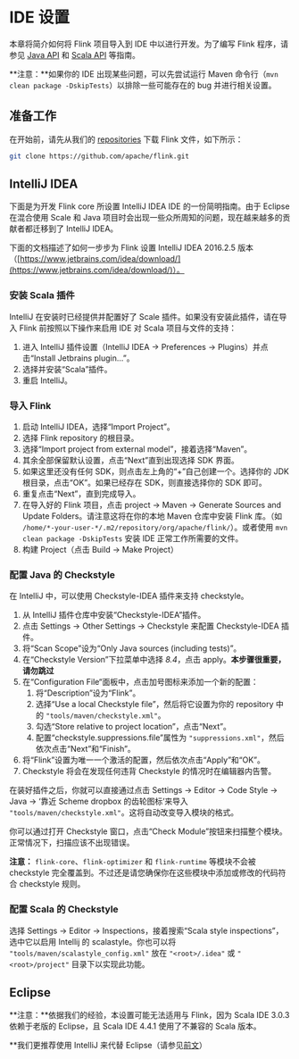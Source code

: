 # IDE 设置

本章将简介如何将 Flink 项目导入到 IDE 中以进行开发。为了编写 Flink 程序，请参见 [Java API](doc/quickstart/java_api_quickstart.html) 和  [Scala API](doc/quickstart/scala_api_quickstart.html) 等指南。

**注意：**如果你的 IDE 出现某些问题，可以先尝试运行 Maven 命令行（`mvn clean package -DskipTests`）以排除一些可能存在的 bug 并进行相关设置。

## 准备工作

在开始前，请先从我们的 [repositories](https://flink.apache.org/community.html#source-code) 下载 Flink 文件，如下所示：

```bash
git clone https://github.com/apache/flink.git
```

## IntelliJ IDEA

下面是为开发 Flink core 所设置 IntelliJ IDEA IDE 的一份简明指南。由于 Eclipse 在混合使用 Scale 和 Java 项目时会出现一些众所周知的问题，现在越来越多的贡献者都迁移到了 IntelliJ IDEA。

下面的文档描述了如何一步步为 Flink 设置 IntelliJ IDEA 2016.2.5 版本（[https://www.jetbrains.com/idea/download/](https://www.jetbrains.com/idea/download/)）。

### 安装 Scala 插件

IntelliJ 在安装时已经提供并配置好了 Scale 插件。如果没有安装此插件，请在导入 Flink 前按照以下操作来启用 IDE 对 Scala 项目与文件的支持：

1. 进入 IntelliJ 插件设置（IntelliJ IDEA -> Preferences -> Plugins）并点击“Install Jetbrains plugin...”。
2. 选择并安装“Scala”插件。
3. 重启 IntelliJ。

### 导入 Flink

1. 启动 IntelliJ IDEA，选择“Import Project”。
2. 选择 Flink repository 的根目录。
3. 选择“Import project from external model”，接着选择“Maven”。
4. 其余全部保留默认设置，点击“Next”直到出现选择 SDK 界面。
5. 如果这里还没有任何 SDK，则点击左上角的“+”自己创建一个。选择你的 JDK 根目录，点击“OK”。如果已经存在 SDK，则直接选择你的 SDK 即可。
6. 重复点击“Next”，直到完成导入。
7. 在导入好的 Flink 项目，点击 project -> Maven -> Generate Sources and Update Folders。请注意这将在你的本地 Maven 仓库中安装 Flink 库。（如 `/home/*-your-user-*/.m2/repository/org/apache/flink/`）。或者使用 `mvn clean package -DskipTests` 安装 IDE 正常工作所需要的文件。
8. 构建 Project（点击 Build -> Make Project）

### 配置 Java 的 Checkstyle
在 IntelliJ 中，可以使用 Checkstyle-IDEA 插件来支持 checkstyle。

1. 从 IntelliJ 插件仓库中安装“Checkstyle-IDEA”插件。
2. 点击 Settings -> Other Settings -> Checkstyle 来配置 Checkstyle-IDEA 插件。
3. 将“Scan Scope”设为“Only Java sources (including tests)”。
4. 在“Checkstyle Version”下拉菜单中选择 _8.4_，点击 apply。**本步骤很重要，请勿跳过**
5. 在“Configuration File“面板中，点击加号图标来添加一个新的配置：
    1. 将“Description”设为“Flink”。
    2. 选择“Use a local Checkstyle file”，然后将它设置为你的 repository 中的  `"tools/maven/checkstyle.xml"`。
    3. 勾选“Store relative to project location”，点击“Next”。
    4. 配置“checkstyle.suppressions.file”属性为 `"suppressions.xml"`，然后依次点击“Next”和“Finish”。
6. 将“Flink”设置为唯一一个激活的配置，然后依次点击“Apply”和“OK”。
7. Checkstyle 将会在发现任何违背 Checkstyle 的情况时在编辑器内告警。

在装好插件之后，你就可以直接通过点击 Settings -> Editor -> Code Style -> Java -> ‘靠近 Scheme dropbox 的齿轮图标’来导入 `"tools/maven/checkstyle.xml"`。这将自动改变导入模块的格式。

你可以通过打开 Checkstyle 窗口，点击“Check Module”按钮来扫描整个模块。正常情况下，扫描应该不出现错误。

**注意：** `flink-core`、`flink-optimizer` 和 `flink-runtime` 等模块不会被 checkstyle 完全覆盖到。不过还是请您确保你在这些模块中添加或修改的代码符合 checkstyle 规则。

### 配置 Scala 的 Checkstyle

选择 Settings -> Editor -> Inspections，接着搜索“Scala style inspections”，选中它以启用 Intellij 的 scalastyle。你也可以将 `"tools/maven/scalastyle_config.xml"` 放在 `"<root>/.idea"` 或 `"<root>/project"` 目录下以实现此功能。

## Eclipse

**注意：**依据我们的经验，本设置可能无法适用与 Flink，因为 Scala IDE 3.0.3 依赖于老版的 Eclipse，且 Scala IDE 4.4.1 使用了不兼容的 Scala 版本。

**我们更推荐使用 IntelliJ 来代替 Eclipse（请参见[前文](#intellij-idea)）
